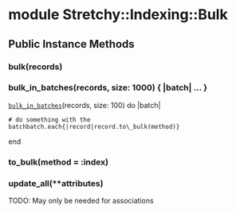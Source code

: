 # module Stretchy::Indexing::Bulk [](#module-Stretchy::Indexing::Bulk) [](#top)
 ## Public Instance Methods
 ### bulk(records) [](#method-i-bulk)
 ### bulk_in_batches(records, size: 1000) { |batch| ... } [](#method-i-bulk_in_batches)
 [`bulk_in_batches`](Bulk.html#method-i-bulk_in_batches)(records, size: 100) do |batch|

```
# do something with the batchbatch.each{|record|record.to\_bulk(method)}
```

end

 ### to_bulk(method = :index) [](#method-i-to_bulk)
 ### update_all(**attributes) [](#method-i-update_all)
 TODO: May only be needed for associations

 
